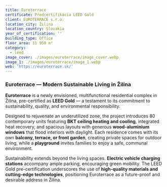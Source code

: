 ```yaml
---
title: Euroterrace
certificate: Predcertifikácia LEED Gold
client: EUROTERRACE s.r.o.
location_city: Žilina
location_country: Slovakia
year_of_certification: ''
building_type: Office
floor_area: 11 950 m²
category:
  - leed
image_cover: ./images/euroterrace/image_cover.webp
image_1: ./images/euroterrace/image_1.webp
web: 'https://euroterrace.sk/'
---
```


### Euroterrace — Modern Sustainable Living in Žilina

**Euroterrace** is a newly envisioned, multifunctional residential complex in Žilina, pre-certified as **LEED Gold** — a testament to its commitment to sustainability, quality, and environmental responsibility.

Designed to rejuvenate an underutilized zone, the project introduces 80 contemporary units featuring **BKT ceiling heating and cooling**, integrated heat recovery, and spacious layouts with generous **wood-aluminium windows** that flood interiors with daylight. Each residence comes with its own **balcony, terrace, or front garden**, creating private spaces for outdoor living, while a **playground** invites families to enjoy a safe, communal environment.

Sustainability extends beyond the living spaces. **Electric vehicle charging stations** accompany ample parking, encouraging green mobility. The LEED Gold pre-certification underscores the use of **high-quality materials and cutting-edge technologies**, positioning Euroterrace as a future-proof and desirable address in Žilina.

